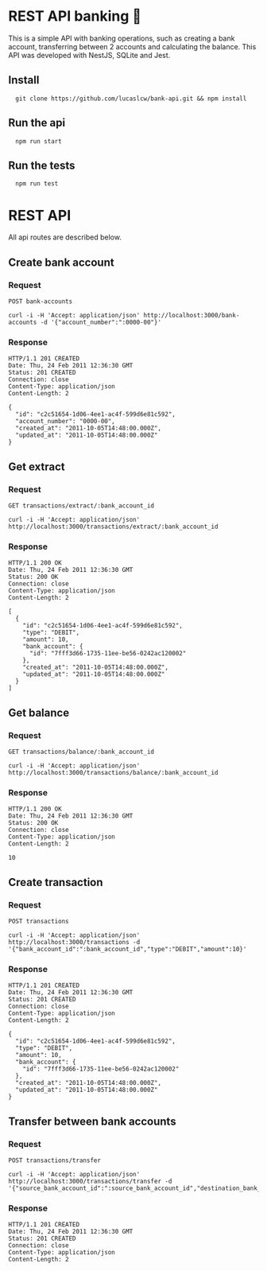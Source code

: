 # REST API banking 🏦

This is a simple API with banking operations, such as creating a bank account, transferring between 2 accounts and calculating the balance. This API was developed with NestJS, SQLite and Jest.

## Install

      git clone https://github.com/lucaslcw/bank-api.git && npm install

## Run the api

      npm run start

## Run the tests

      npm run test

# REST API

All api routes are described below.

## Create bank account

### Request

`POST bank-accounts`

    curl -i -H 'Accept: application/json' http://localhost:3000/bank-accounts -d '{"account_number":":0000-00"}'

### Response

    HTTP/1.1 201 CREATED
    Date: Thu, 24 Feb 2011 12:36:30 GMT
    Status: 201 CREATED
    Connection: close
    Content-Type: application/json
    Content-Length: 2

    {
      "id": "c2c51654-1d06-4ee1-ac4f-599d6e81c592",
      "account_number": "0000-00",
      "created_at": "2011-10-05T14:48:00.000Z",
      "updated_at": "2011-10-05T14:48:00.000Z"
    }

## Get extract

### Request

`GET transactions/extract/:bank_account_id`

    curl -i -H 'Accept: application/json' http://localhost:3000/transactions/extract/:bank_account_id

### Response

    HTTP/1.1 200 OK
    Date: Thu, 24 Feb 2011 12:36:30 GMT
    Status: 200 OK
    Connection: close
    Content-Type: application/json
    Content-Length: 2

    [
      {
        "id": "c2c51654-1d06-4ee1-ac4f-599d6e81c592",
        "type": "DEBIT",
        "amount": 10,
        "bank_account": {
          "id": "7fff3d66-1735-11ee-be56-0242ac120002"
        },
        "created_at": "2011-10-05T14:48:00.000Z",
        "updated_at": "2011-10-05T14:48:00.000Z"
      }
    ]

## Get balance

### Request

`GET transactions/balance/:bank_account_id`

    curl -i -H 'Accept: application/json' http://localhost:3000/transactions/balance/:bank_account_id

### Response

    HTTP/1.1 200 OK
    Date: Thu, 24 Feb 2011 12:36:30 GMT
    Status: 200 OK
    Connection: close
    Content-Type: application/json
    Content-Length: 2

    10

## Create transaction

### Request

`POST transactions`

    curl -i -H 'Accept: application/json' http://localhost:3000/transactions -d '{"bank_account_id":":bank_account_id","type":"DEBIT","amount":10}'

### Response

    HTTP/1.1 201 CREATED
    Date: Thu, 24 Feb 2011 12:36:30 GMT
    Status: 201 CREATED
    Connection: close
    Content-Type: application/json
    Content-Length: 2

    {
      "id": "c2c51654-1d06-4ee1-ac4f-599d6e81c592",
      "type": "DEBIT",
      "amount": 10,
      "bank_account": {
        "id": "7fff3d66-1735-11ee-be56-0242ac120002"
      },
      "created_at": "2011-10-05T14:48:00.000Z",
      "updated_at": "2011-10-05T14:48:00.000Z"
    }

## Transfer between bank accounts

### Request

`POST transactions/transfer`

    curl -i -H 'Accept: application/json' http://localhost:3000/transactions/transfer -d '{"source_bank_account_id":":source_bank_account_id","destination_bank_account_id":":destination_bank_account_id","amount":10}'

### Response

    HTTP/1.1 201 CREATED
    Date: Thu, 24 Feb 2011 12:36:30 GMT
    Status: 201 CREATED
    Connection: close
    Content-Type: application/json
    Content-Length: 2

    
